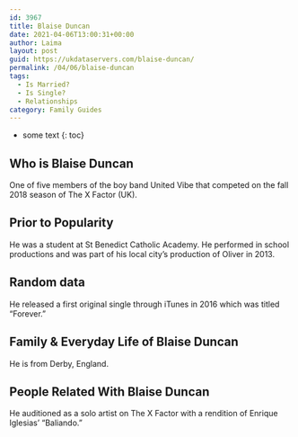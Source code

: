 ```yaml
---
id: 3967
title: Blaise Duncan
date: 2021-04-06T13:00:31+00:00
author: Laima
layout: post
guid: https://ukdataservers.com/blaise-duncan/
permalink: /04/06/blaise-duncan
tags:
  - Is Married?
  - Is Single?
  - Relationships
category: Family Guides
---
```


* some text
{: toc}


## Who is Blaise Duncan
                  
                  
                  
One of five members of the boy band United Vibe that competed on the fall 2018 season of The X Factor (UK).
                  
              
            
              
            
                
                
                
## Prior to Popularity
                  
                  
                  
He was a student at St Benedict Catholic Academy. He performed in school productions and was part of his local city&#8217;s production of Oliver in 2013.
                  
              
            
              
            
                
                
                
## Random data
                  
                  
                  
He released a first original single through iTunes in 2016 which was titled &#8220;Forever.&#8221;
                  
              
            
              
            
                
                
                
## Family & Everyday Life of Blaise Duncan
                  
                  
                  
He is from Derby, England.
                  
              
            
              
            
                
                
                
## People Related With Blaise Duncan
                  
                  
                  
He auditioned as a solo artist on The X Factor with a rendition of Enrique Iglesias&#8217; &#8220;Baliando.&#8221;
                  
              
            
              
            
                
              
            
              
              
            
            
              
            
          
          
          